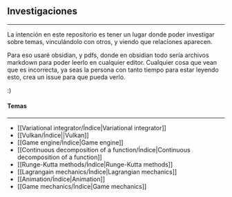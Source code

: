 ## Investigaciones
---
La intención en este repositorio es tener un lugar donde poder investigar sobre temas, vinculándolo con otros, y viendo que relaciones aparecen.

Para eso usaré obsidian, y pdfs, donde en obsidian todo sería archivos markdown para poder leerlo en cualquier editor. Cualquier cosa que vean que es incorrecta, ya seas la persona con tanto tiempo para estar leyendo esto, crea un issue para que pueda verlo.

:)

#### Temas
---
* [[Variational integrator/Índice|Variational integrator]]
* [[Vulkan/Índice||Vulkan]]
* [[Game engine/Índice|Game engine]]
* [[Continuous decomposition of a function/Índice|Continuous decomposition of a function]]
* [[Runge-Kutta methods/Índice|Runge-Kutta methods]]
* [[Lagrangain mechanics/Índice|Lagrangian mechanics]]
* [[Animation/Índice|Animation]]
* [[Game mechanics/Índice|Game mechanics]]
